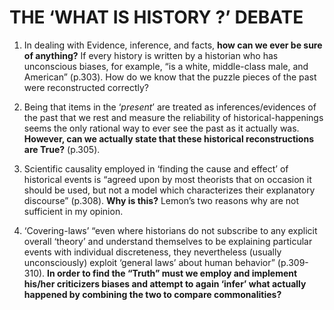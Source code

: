 # THE ‘**WHAT IS HISTORY ?**’ DEBATE
1.	In dealing with Evidence, inference, and facts, **how can we ever be sure of anything?**
If every history is written by a historian who has unconscious biases, for example, “is a white, middle-class male, and American” (p.303). How do we know that the puzzle pieces of the past were reconstructed correctly? 

2.	Being that items in the ‘*present*’ are treated as inferences/evidences of the past that we rest and measure the reliability of historical-happenings seems the only rational way to ever see the past as it actually was. **However, can we actually state that these historical reconstructions are True?** (p.305).
3.	Scientific causality employed in ‘finding the cause and effect’ of historical events is “agreed upon by most theorists that on occasion it should be used, but not a model which characterizes their explanatory discourse” (p.308). **Why is this?** Lemon’s two reasons why are not sufficient in my opinion. 
4.	‘Covering-laws’ “even where historians do not subscribe to any explicit overall ‘theory’ and understand themselves to be explaining particular events with individual discreteness, they nevertheless (usually unconsciously) exploit ‘general laws’ about human behavior” (p.309-310). **In order to find the “Truth” must we employ and implement his/her criticizers biases and attempt to again ‘infer’ what actually happened by combining the two to compare commonalities?** 
